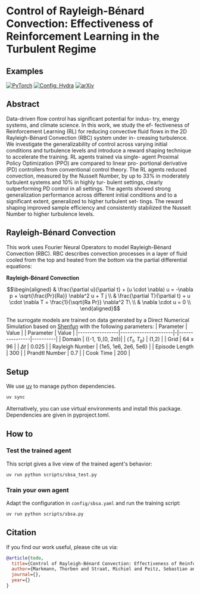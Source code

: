 # Control of Rayleigh-Bénard Convection: Effectiveness of Reinforcement Learning in the Turbulent Regime

## Examples

<a href="https://pytorch.org/get-started/locally/"><img alt="PyTorch" src="https://img.shields.io/badge/PyTorch-ee4c2c?logo=pytorch&logoColor=white"></a>
<a href="https://hydra.cc/"><img alt="Config: Hydra" src="https://img.shields.io/badge/Config-Hydra-89b8cd"></a>
[![arXiv](https://img.shields.io/badge/arXiv-2405.06425-red.svg)](https://arxiv.org/abs/2504.12000)

## Abstract
Data-driven flow control has significant potential for indus-
try, energy systems, and climate science. In this work, we study the ef-
fectiveness of Reinforcement Learning (RL) for reducing convective fluid
flows in the 2D Rayleigh-Bénard Convection (RBC) system under in-
creasing turbulence. We investigate the generalizability of control across
varying initial conditions and turbulence levels and introduce a reward
shaping technique to accelerate the training. RL agents trained via single-
agent Proximal Policy Optimization (PPO) are compared to linear pro-
portional derivative (PD) controllers from conventional control theory.
The RL agents reduced convection, measured by the Nusselt Number,
by up to 33% in moderately turbulent systems and 10% in highly tur-
bulent settings, clearly outperforming PD control in all settings. The
agents showed strong generalization performance across different initial
conditions and to a significant extent, generalized to higher turbulent set-
tings. The reward shaping improved sample efficiency and consistently
stabilized the Nusselt Number to higher turbulence levels.

## Rayleigh-Bénard Convection
This work uses Fourier Neural Operators to model Rayleigh-Bénard Convection (RBC). RBC describes convection processes in a layer of fluid cooled from the top and heated from the bottom via the partial differential equations:

**Rayleigh-Bénard Convection**

$$\begin{aligned}
& \frac{\partial u}{\partial t} + (u \cdot \nabla) u = -\nabla p + \sqrt{\frac{Pr}{Ra}} \nabla^2 u + T j \\
& \frac{\partial T}{\partial t} + u \cdot \nabla T = \frac{1}{\sqrt{Ra Pr}} \nabla^2 T\ \\
& \nabla \cdot u = 0 \\
\end{aligned}$$

The surrogate models are trained on data generated by a Direct Numerical Simulation based on [Shenfun](https://github.com/spectralDNS/shenfun) with the following parameters:
| Parameter       | Value                | | Parameter      | Value    |
|-----------------|----------------------|-|----------------|----------|
| Domain          | ((-1, 1),(0, $2\pi$))| | ($T_t$, $T_b$) | (1,2)    |
| Grid            | 64 x 96              | | $\Delta t$     | 0.025    |
| Rayleigh Number | {1e5, 1e6, 2e6, 5e6} | | Episode Length | 300      |
| Prandtl Number  | 0.7                  | | Cook Time      | 200      |

## Setup
We use [uv](https://docs.astral.sh/uv/) to manage python dependencies.
```bash
uv sync
```
Alternatively, you can use virtual environments and install this package. Dependencies are given in pyproject.toml.

## How to
### Test the trained agent
This script gives a live view of the trained agent's behavior:
```bash
uv run python scripts/sbsa_test.py
```

### Train your own agent
Adapt the configuration in ```config/sbsa.yaml``` and run the training script:
```bash
uv run python scripts/sbsa.py
```

## Citation
If you find our work useful, please cite us via:

```bibtex
@article{todo,
  title={Control of Rayleigh-Bénard Convection: Effectiveness of Reinforcement Learning in the Turbulent Regime},
  author={Markmann, Thorben and Straat, Michiel and Peitz, Sebastian and Hammer, Barbara},
  journal={},
  year={}
}

```
